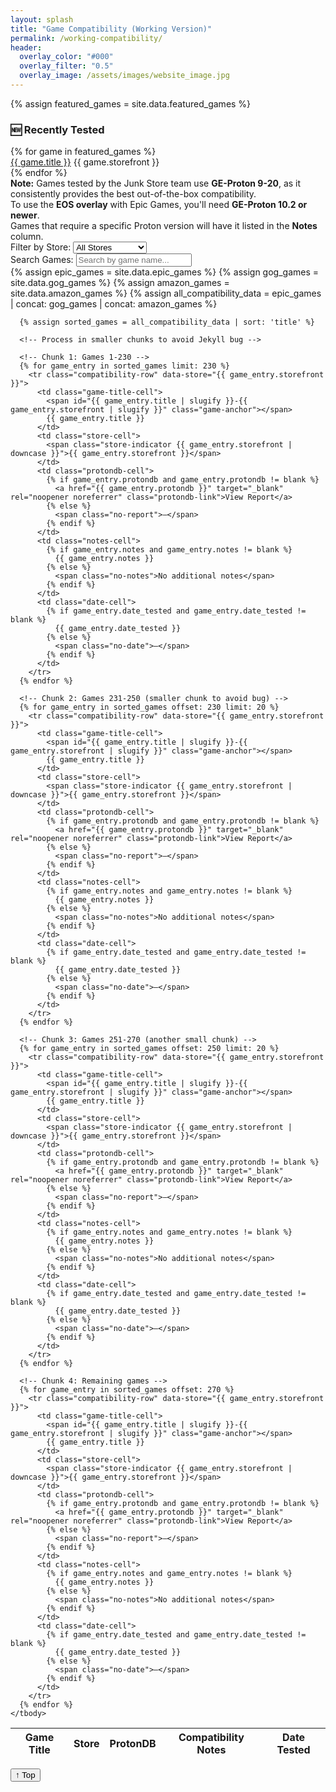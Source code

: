 ```yaml
---
layout: splash
title: "Game Compatibility (Working Version)"
permalink: /working-compatibility/
header:
  overlay_color: "#000"
  overlay_filter: "0.5"
  overlay_image: /assets/images/website_image.jpg
---
```


<div class="spacer mt-4"></div>

{% assign featured_games = site.data.featured_games %}

<div class="recently-tested-section">
  <h3>🆕 Recently Tested</h3>
  <div class="featured-games-grid">
    {% for game in featured_games %}
      <div class="featured-game-card">
        <a href="#{{ game.title | slugify }}-{{ game.storefront | slugify }}" class="game-title">{{ game.title }}</a>
        <span class="storefront-tag {{ game.storefront | downcase }}">{{ game.storefront }}</span>
      </div>
    {% endfor %}
  </div>
</div>

<div class="compatibility-note">
  <strong>Note:</strong> Games tested by the Junk Store team use <strong>GE-Proton 9-20</strong>, as it consistently provides the best out-of-the-box compatibility.<br>
  To use the <strong>EOS overlay</strong> with Epic Games, you'll need <strong>GE-Proton 10.2 or newer</strong>.<br>
  Games that require a specific Proton version will have it listed in the <strong>Notes</strong> column.
</div>

<div class="compatibility-controls">
  <div class="filter-section">
    <label for="storefrontSelect">Filter by Store:</label>
    <select id="storefrontSelect" class="storefront-filter">
      <option value="all">All Stores</option>
      <option value="Epic">Epic Games</option>
      <option value="GOG">GOG</option>
      <option value="Amazon">Amazon Games</option>
    </select>
  </div>

  <div class="search-section">
    <label for="gameSearch">Search Games:</label>
    <input type="text" id="gameSearch" class="game-search-input" placeholder="Search by game name...">
  </div>
</div>

<div class="compatibility-table-container">
  <table class="compatibility-table" id="compatibilityTable">
    <thead>
      <tr>
        <th class="col-game">Game Title</th>
        <th class="col-store">Store</th>
        <th class="col-protondb">ProtonDB</th>
        <th class="col-notes">Compatibility Notes</th>
        <th class="col-date">Date Tested</th>
      </tr>
    </thead>
    <tbody class="compatibility-tbody">
      {% assign epic_games = site.data.epic_games %}
      {% assign gog_games = site.data.gog_games %}
      {% assign amazon_games = site.data.amazon_games %}
      {% assign all_compatibility_data = epic_games | concat: gog_games | concat: amazon_games %}
      
      {% assign sorted_games = all_compatibility_data | sort: 'title' %}
      
      <!-- Process in smaller chunks to avoid Jekyll bug -->
      
      <!-- Chunk 1: Games 1-230 -->
      {% for game_entry in sorted_games limit: 230 %}
        <tr class="compatibility-row" data-store="{{ game_entry.storefront }}">
          <td class="game-title-cell">
            <span id="{{ game_entry.title | slugify }}-{{ game_entry.storefront | slugify }}" class="game-anchor"></span>
            {{ game_entry.title }}
          </td>
          <td class="store-cell">
            <span class="store-indicator {{ game_entry.storefront | downcase }}">{{ game_entry.storefront }}</span>
          </td>
          <td class="protondb-cell">
            {% if game_entry.protondb and game_entry.protondb != blank %}
              <a href="{{ game_entry.protondb }}" target="_blank" rel="noopener noreferrer" class="protondb-link">View Report</a>
            {% else %}
              <span class="no-report">—</span>
            {% endif %}
          </td>
          <td class="notes-cell">
            {% if game_entry.notes and game_entry.notes != blank %}
              {{ game_entry.notes }}
            {% else %}
              <span class="no-notes">No additional notes</span>
            {% endif %}
          </td>
          <td class="date-cell">
            {% if game_entry.date_tested and game_entry.date_tested != blank %}
              {{ game_entry.date_tested }}
            {% else %}
              <span class="no-date">—</span>
            {% endif %}
          </td>
        </tr>
      {% endfor %}
      
      <!-- Chunk 2: Games 231-250 (smaller chunk to avoid bug) -->
      {% for game_entry in sorted_games offset: 230 limit: 20 %}
        <tr class="compatibility-row" data-store="{{ game_entry.storefront }}">
          <td class="game-title-cell">
            <span id="{{ game_entry.title | slugify }}-{{ game_entry.storefront | slugify }}" class="game-anchor"></span>
            {{ game_entry.title }}
          </td>
          <td class="store-cell">
            <span class="store-indicator {{ game_entry.storefront | downcase }}">{{ game_entry.storefront }}</span>
          </td>
          <td class="protondb-cell">
            {% if game_entry.protondb and game_entry.protondb != blank %}
              <a href="{{ game_entry.protondb }}" target="_blank" rel="noopener noreferrer" class="protondb-link">View Report</a>
            {% else %}
              <span class="no-report">—</span>
            {% endif %}
          </td>
          <td class="notes-cell">
            {% if game_entry.notes and game_entry.notes != blank %}
              {{ game_entry.notes }}
            {% else %}
              <span class="no-notes">No additional notes</span>
            {% endif %}
          </td>
          <td class="date-cell">
            {% if game_entry.date_tested and game_entry.date_tested != blank %}
              {{ game_entry.date_tested }}
            {% else %}
              <span class="no-date">—</span>
            {% endif %}
          </td>
        </tr>
      {% endfor %}
      
      <!-- Chunk 3: Games 251-270 (another small chunk) -->
      {% for game_entry in sorted_games offset: 250 limit: 20 %}
        <tr class="compatibility-row" data-store="{{ game_entry.storefront }}">
          <td class="game-title-cell">
            <span id="{{ game_entry.title | slugify }}-{{ game_entry.storefront | slugify }}" class="game-anchor"></span>
            {{ game_entry.title }}
          </td>
          <td class="store-cell">
            <span class="store-indicator {{ game_entry.storefront | downcase }}">{{ game_entry.storefront }}</span>
          </td>
          <td class="protondb-cell">
            {% if game_entry.protondb and game_entry.protondb != blank %}
              <a href="{{ game_entry.protondb }}" target="_blank" rel="noopener noreferrer" class="protondb-link">View Report</a>
            {% else %}
              <span class="no-report">—</span>
            {% endif %}
          </td>
          <td class="notes-cell">
            {% if game_entry.notes and game_entry.notes != blank %}
              {{ game_entry.notes }}
            {% else %}
              <span class="no-notes">No additional notes</span>
            {% endif %}
          </td>
          <td class="date-cell">
            {% if game_entry.date_tested and game_entry.date_tested != blank %}
              {{ game_entry.date_tested }}
            {% else %}
              <span class="no-date">—</span>
            {% endif %}
          </td>
        </tr>
      {% endfor %}
      
      <!-- Chunk 4: Remaining games -->
      {% for game_entry in sorted_games offset: 270 %}
        <tr class="compatibility-row" data-store="{{ game_entry.storefront }}">
          <td class="game-title-cell">
            <span id="{{ game_entry.title | slugify }}-{{ game_entry.storefront | slugify }}" class="game-anchor"></span>
            {{ game_entry.title }}
          </td>
          <td class="store-cell">
            <span class="store-indicator {{ game_entry.storefront | downcase }}">{{ game_entry.storefront }}</span>
          </td>
          <td class="protondb-cell">
            {% if game_entry.protondb and game_entry.protondb != blank %}
              <a href="{{ game_entry.protondb }}" target="_blank" rel="noopener noreferrer" class="protondb-link">View Report</a>
            {% else %}
              <span class="no-report">—</span>
            {% endif %}
          </td>
          <td class="notes-cell">
            {% if game_entry.notes and game_entry.notes != blank %}
              {{ game_entry.notes }}
            {% else %}
              <span class="no-notes">No additional notes</span>
            {% endif %}
          </td>
          <td class="date-cell">
            {% if game_entry.date_tested and game_entry.date_tested != blank %}
              {{ game_entry.date_tested }}
            {% else %}
              <span class="no-date">—</span>
            {% endif %}
          </td>
        </tr>
      {% endfor %}
    </tbody>
  </table>
</div>

<button id="scrollToTop" class="scroll-to-top-btn" title="Scroll to top">
  <span class="arrow-up">↑</span>
  <span class="top-text">Top</span>
</button>

<script src="{{ '/assets/js/compatibility-table.js' | relative_url }}"></script>